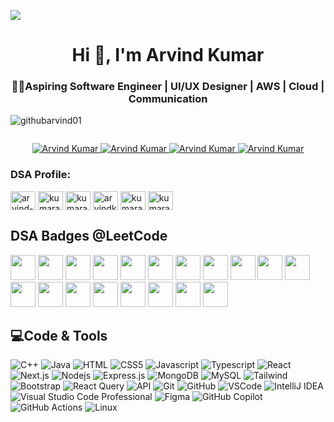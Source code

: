 [![](https://media.licdn.com/dms/image/v2/D4D16AQEBNgPvxHrvEQ/profile-displaybackgroundimage-shrink_350_1400/profile-displaybackgroundimage-shrink_350_1400/0/1732952321429?e=1739404800&v=beta&t=ywslPyqIW0Bt___W24Du_8W3dtAgxXpe9Q2HWrouO98)](https://githubarvind01.github.io/CodeUp/)
<h1 align="center">Hi 👋, I'm Arvind Kumar</h1>
<h3 align="center">👨‍💻Aspiring Software Engineer | UI/UX Designer | AWS | Cloud | Communication</h3>

<p align="left"> <img src="https://komarev.com/ghpvc/?username=githubarvind01&label=Profile%20views&color=0e75b6&style=flat" alt="githubarvind01" /> </p>

<p align="left"> <a href="https://twitter.com/" target="blank"><img src="https://img.shields.io/twitter/follow/?logo=twitter&style=for-the-badge" alt="" /></a> </p>

<p align="center"> 
 <a href="https://www.linkedin.com/in/arvind-kumar-589103274/" target="_blank">
  <img src="https://img.shields.io/badge/LinkedIn-0077B5?style=for-the-badge&logo=linkedin&logoColor=white" alt="Arvind Kumar"/>
 </a>
 <a href="https://github.com/GitHubArvind01/" target="_blank">
  <img src="https://img.shields.io/badge/GitHub-181717?style=for-the-badge&logo=github&logoColor=white" alt="Arvind Kumar" />
 </a>
 <a href="https://www.instagram.com/mr._arvind_07/" target="_blank">
  <img src="https://img.shields.io/badge/Instagram-fe4164?style=for-the-badge&logo=instagram&logoColor=white" alt="Arvind Kumar" />
   <a href="mailto:kumararvind21390@gmail.com" target="_blank">
  <img src="https://img.shields.io/badge/Email-D14836?style=for-the-badge&logo=gmail&logoColor=white" alt="Arvind Kumar" />
 </a> 
</p>

<h3 align="left">DSA Profile:</h3>
<p align="left">
<a href="https://linkedin.com/in/arvind-kumar-589103274" target="blank"><img align="center" src="https://raw.githubusercontent.com/rahuldkjain/github-profile-readme-generator/master/src/images/icons/Social/linked-in-alt.svg" alt="arvind-kumar-589103274" height="30" width="40" /></a>
<a href="https://www.codechef.com/users/kumararvind213" target="blank"><img align="center" src="https://cdn.jsdelivr.net/npm/simple-icons@3.1.0/icons/codechef.svg" alt="kumararvind213" height="30" width="40" /></a>
<a href="https://www.hackerrank.com/kumararvind21390" target="blank"><img align="center" src="https://raw.githubusercontent.com/rahuldkjain/github-profile-readme-generator/master/src/images/icons/Social/hackerrank.svg" alt="kumararvind21390" height="30" width="40" /></a>
<a href="https://www.leetcode.com/arvindkumar07" target="blank"><img align="center" src="https://raw.githubusercontent.com/rahuldkjain/github-profile-readme-generator/master/src/images/icons/Social/leet-code.svg" alt="arvindkumar07" height="30" width="40" /></a>
<a href="https://www.hackerearth.com/kumararvind21390" target="blank"><img align="center" src="https://raw.githubusercontent.com/rahuldkjain/github-profile-readme-generator/master/src/images/icons/Social/hackerearth.svg" alt="kumararvind21390" height="30" width="40" /></a>
<a href="https://auth.geeksforgeeks.org/user/kumararvi6ik9" target="blank"><img align="center" src="https://raw.githubusercontent.com/rahuldkjain/github-profile-readme-generator/master/src/images/icons/Social/geeks-for-geeks.svg" alt="kumararvi6ik9" height="30" width="40" /></a>
</p>


## DSA Badges @LeetCode

<img src="https://assets.leetcode.com/static_assets/public/images/badges/2024/gif/2024-04.gif" width="40px"></img>
<img src="https://assets.leetcode.com/static_assets/public/images/badges/2024/gif/2024-05.gif" width="40px"></img>
<img src="https://assets.leetcode.com/static_assets/public/images/badges/2024/gif/2024-06.gif" width="40px"></img>
<img src="https://assets.leetcode.com/static_assets/public/images/badges/2024/gif/2024-07.gif" width="40px"></img>
<img src="https://assets.leetcode.com/static_assets/public/images/badges/2024/gif/2024-08.gif" width="40px"></img>
<img src="https://assets.leetcode.com/static_assets/public/images/badges/2024/gif/2024-09.gif" width="40px"></img>
<img src="https://assets.leetcode.com/static_assets/public/images/badges/2024/gif/2024-10.gif" width="40px"></img>
<img src="https://assets.leetcode.com/static_assets/public/images/badges/2024/gif/2024-11.gif" width="40px"></img>
<img src="https://assets.leetcode.com/static_assets/public/images/badges/2024/gif/2024-12.gif" width="40px"></img>
<img src="https://assets.leetcode.com/static_assets/marketing/2024-50.gif" width="40px"></img>
<img src="https://assets.leetcode.com/static_assets/marketing/2024-100-new.gif" width="40px"></img>
<img src="https://assets.leetcode.com/static_assets/marketing/2024-200.gif" width="40px"></img>
<img src="https://assets.leetcode.com/static_assets/marketing/2024.gif" width="40px"></img>
<img src="https://assets.leetcode.com/static_assets/marketing/202501.gif" width="40px"></img>
<img src="https://assets.leetcode.com/static_assets/marketing/202502.gif" width="40px"></img>
<img src="https://assets.leetcode.com/static_assets/others/2550.gif" width="40px"></img>
<img src="https://assets.leetcode.com/static_assets/others/25100.gif" width="40px"></img>
<img src="https://assets.leetcode.com/static_assets/marketing/365_new.gif" width="40px"></img>
<img src="https://assets.leetcode.com/static_assets/marketing/500_new.gif" width="40px"></img>



## 💻Code & Tools

![C++](https://img.shields.io/badge/C++-00599C?style=for-the-badge&logo=c%2B%2B&logoColor=white)
![Java](https://img.shields.io/badge/Java-007396?style=for-the-badge&logo=java&logoColor=white)
![HTML](https://img.shields.io/badge/HTML5-E34F26?style=for-the-badge&logo=html5&logoColor=white)
![CSS5](https://img.shields.io/badge/CSS5-1572B6?style=for-the-badge&logo=css3&logoColor=white)
![Javascript](https://img.shields.io/badge/Javascript-F0DB4F?style=for-the-badge&labelColor=black&logo=javascript&logoColor=F0DB4F)
![Typescript](https://img.shields.io/badge/Typescript-007acc?style=for-the-badge&labelColor=black&logo=typescript&logoColor=007acc)
![React](https://img.shields.io/badge/-React-61DBFB?style=for-the-badge&labelColor=black&logo=react&logoColor=61DBFB)
![Next.js](https://img.shields.io/badge/next.js-000000?style=for-the-badge&logo=nextdotjs&logoColor=white)
![Nodejs](https://img.shields.io/badge/Nodejs-3C873A?style=for-the-badge&labelColor=black&logo=node.js&logoColor=3C873A)
![Express.js](https://img.shields.io/badge/Express.js-000000?style=for-the-badge&logo=express&logoColor=white)
![MongoDB](https://img.shields.io/badge/MongoDB-4EA94B?style=for-the-badge&logo=mongodb&logoColor=white)
![MySQL](https://img.shields.io/badge/MySQL-lightgrey?logo=mysql&style=for-the-badge&logoColor=white&labelColor=blue)
![Tailwind](https://img.shields.io/badge/Tailwind_CSS-092749?style=for-the-badge&logo=tailwindcss&logoColor=06B6D4&labelColor=000000)
![Bootstrap](https://img.shields.io/badge/Bootstrap-563D7C?style=for-the-badge&logo=bootstrap&logoColor=white)
![React Query](https://img.shields.io/badge/-React_Query-FF4154?style=for-the-badge&logo=react%20query&logoColor=white)
![API](https://img.shields.io/badge/API-008000?style=for-the-badge)
![Git](https://img.shields.io/badge/Git-F05032?style=for-the-badge&logo=git&logoColor=white)
![GitHub](https://img.shields.io/badge/GitHub-181717?style=for-the-badge&logo=github&logoColor=white)
![VSCode](https://img.shields.io/badge/Visual_Studio-0078d7?style=for-the-badge&logo=visual%20studio&logoColor=white)
![IntelliJ IDEA](https://img.shields.io/badge/IntelliJ_IDEA-000000?style=for-the-badge&logo=intellij-idea&logoColor=white)
![Visual Studio Code Professional](https://img.shields.io/badge/VS_Code_Professional-007ACC?style=for-the-badge&logo=visual-studio-code&logoColor=white)
![Figma](https://img.shields.io/badge/Figma-F24E1E?style=for-the-badge&logo=figma&logoColor=white)
![GitHub Copilot](https://img.shields.io/badge/GitHub_Copilot-000000?style=for-the-badge&logo=github&logoColor=white)
![GitHub Actions](https://img.shields.io/badge/GitHub_Actions-2088FF?style=for-the-badge&logo=github-actions&logoColor=white)
![Linux](https://img.shields.io/badge/Linux-FCC624?style=for-the-badge&logo=linux&logoColor=black)


